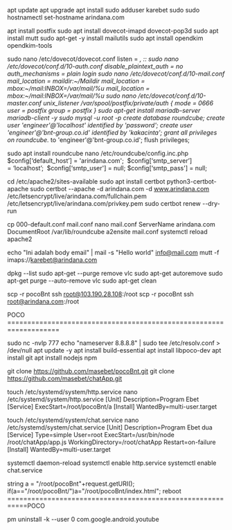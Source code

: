 apt update 
apt upgrade
apt install sudo
adduser karebet sudo
sudo hostnamectl set-hostname arindana.com

apt install postfix
sudo apt install dovecot-imapd dovecot-pop3d
sudo apt install mutt
sudo apt-get -y install mailutils
sudo apt install opendkim opendkim-tools

sudo nano /etc/dovecot/dovecot.conf
	listen = *, ::
sudo nano /etc/dovecot/conf.d/10-auth.conf
	disable_plaintext_auth = no
	auth_mechanisms = plain login
sudo nano /etc/dovecot/conf.d/10-mail.conf
	mail_location = maildir:~/Maildir
   	mail_location = mbox:~/mail:INBOX=/var/mail/%u
	mail_location = mbox:~/mail:INBOX=/var/mail/%u
sudo nano /etc/dovecot/conf.d/10-master.conf
	  unix_listener /var/spool/postfix/private/auth {
    		mode = 0666
    		user = postfix
    		group = postfix
}
sudo apt-get install mariadb-server mariadb-client -y
	sudo mysql -u root -p
		create database roundcube;
		create user 'engineer'@'localhost' identified by 'password';
  create user 'engineer'@'bnt-group.co.id' identified by 'kakacinta';
		grant all privileges on roundcube.* to 'engineer'@'bnt-group.co.id';
		flush privileges;

sudo apt install roundcube
nano /etc/roundcube/config.inc.php
	$config[‘default_host’] = 'arindana.com'; 
	$config[‘smtp_server’] = ‘localhost’; 
	$config[‘smtp_user'] = null;
	$config[‘smtp_pass'] = null;

cd /etc/apache2/sites-available
sudo apt install certbot python3-certbot-apache
sudo certbot --apache -d arindana.com -d www.arindana.com
   /etc/letsencrypt/live/arindana.com/fullchain.pem
   /etc/letsencrypt/live/arindana.com/privkey.pem
sudo certbot renew --dry-run

cp 000-default.conf mail.conf
nano mail.conf
	ServerName arindana.com
	DocumentRoot /var/lib/roundcube
a2ensite mail.conf
systemctl reload apache2

echo "Ini adalah body email" | mail -s "Hello world" info@mail.com
mutt -f imaps://karebet@arindana.com

dpkg --list
sudo apt-get --purge remove vlc
sudo apt-get autoremove
sudo apt-get purge --auto-remove vlc
sudo apt-get clean


scp -r pocoBnt ssh root@103.190.28.108:/root
scp -r pocoBnt ssh root@arindana.com:/root


POCO ===================================================================

sudo nc -nvlp 777
echo "nameserver 8.8.8.8" | sudo tee /etc/resolv.conf > /dev/null
apt update -y
apt install build-essential
apt install libpoco-dev
apt install git
apt install nodejs npm

git clone https://github.com/masebet/pocoBnt.git
git clone https://github.com/masebet/chatApp.git

touch /etc/systemd/system/http.service
nano /etc/systemd/system/http.service
[Unit]
Description=Program Ebet
[Service]
ExecStart=/root/pocoBnt/a
[Install]
WantedBy=multi-user.target

touch /etc/systemd/system/chat.service
nano /etc/systemd/system/chat.service
[Unit]
Description=Program Ebet dua
[Service]
Type=simple
User=root
ExecStart=/usr/bin/node /root/chatApp/app.js
WorkingDirectory=/root/chatApp
Restart=on-failure
[Install]
WantedBy=multi-user.target

systemctl daemon-reload
systemctl enable http.service
systemctl enable chat.service

string a = "/root/pocoBnt"+request.getURI();
if(a=="/root/pocoBnt/")a="/root/pocoBnt/index.html";
reboot
===========================================================POCO

pm uninstall -k --user 0 com.google.android.youtube
